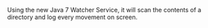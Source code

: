 Using the new Java 7 Watcher Service, it will scan the contents of a directory and log every movement on screen.